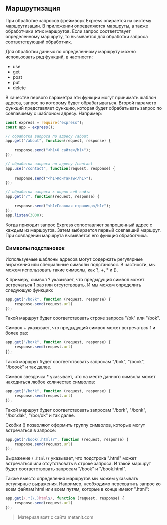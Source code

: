 ## Маршрутизация

При обработке запросов фреймворк Express опирается на систему маршрутизации. В приложении определяются маршруты, а также обработчики этих маршрутов. Если запрос соответствует определенному маршруту, то вызывается для обработки запроса соответствующий обработчик.

Для обработки данных по определенному маршруту можно использовать ряд функций, в частности:
- use
- get
- post
- put
- delete

В качестве первого параметра эти функции могут принимать шаблон адреса, запрос по которому будет обрабатываться. Второй параметр функций представляет функцию, которая будет обрабатывать запрос по совпавшему с шаблоном адресу. Например:

```js
const express = require("express");
const app = express();

// обработка запроса по адресу /about
app.get("/about", function(request, response) {
    
    response.send("<h1>О сайте</h1>");
});

// обработка запроса по адресу /contact
app.use("/contact", function(request, response) {
    
    response.send("<h1>Контакты</h1>");
});

// обработка запроса к корню веб-сайта
app.get("/", function(request, response) {
    
    response.send("<h1>Главная страница</h1>");
});
app.listen(3000);
```

Когда приходит запрос Express сопоставляет запрошенный адрес с каждым из маршрутов. Затем выбирается первый совпавший маршрут. При совпадении маршрута вызывается его функция обработчика.

### Символы подстановок

Используемые шаблоны адресов могут содержать регулярные выражения или специальные символы подстановок. В частности, мы можем использовать такие символы, как ?, +, * и ().

К примеру, символ ? указывает, что предыдущий символ может встречаться 1 раз или отсутствовать. И мы можем определить следующую функцию:

```js
app.get("/bo?k", function (request, response) {
    response.send(request.url)
});
```

Такой маршрут будет соответствовать строке запроса "/bk" или "/bok".

Символ + указывает, что предыдущий символ может встречаться 1 и более раз:

```js
app.get("/bo+k", function (request, response) {
    response.send(request.url)
});
```

Такой маршрут будет соответствовать запросам "/bok", "/book", "/boook" и так далее.

Символ звездочка * указывает, что на месте данного символа может находиться любое количество символов:

```js
app.get("/bo*k", function (request, response) {
    response.send(request.url)
});
```

Такой маршрут будет соответствовать запросам "/bork", "/bonk", "/bor.dak", "/bor/ok" и так далее.

Скобки () позволяют оформить группу символов, которые могут встречаться в запросе:

```js
app.get("/book(.html)?", function (request, response) {
    response.send(request.url)
});
```

Выражение `(.html)?` указывает, что подстрока ".html" может встречаться или отсутствовать в строке запроса. И такой маршрут будет соответствовать запросам "/book" и "/book.html".

Также вместо определения маршрутов мы можем указывать регулярные выражения. Например, необходимо перехватить запрос ко всем файлам html или всем путям,  которые в конце имеют ".html":

```js
app.get(/.*(\.)html$/, function (request, response) {
    response.send(request.url)
});
```


> Материал взят с сайта metanit.com